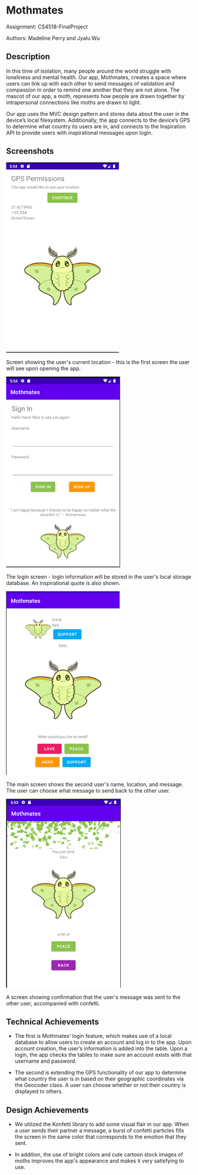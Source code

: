 # Mothmates
Assignment: CS4518-FinalProject

Authors: Madeline Perry and Jyalu Wu


## Description
In this time of isolation, many people around the world struggle with loneliness and mental health. Our app, Mothmates, creates a space where users can link up with each other to send messages of validation and compassion in order to remind one another that they are not alone. The mascot of our app, a moth, represents how people are drawn together by intrapersonal connections like moths are drawn to light.

Our app uses the MVC design pattern and stores data about the user in the device’s local filesystem. Additionally, the app connects to the device’s GPS to determine what country its users are in, and connects to the Inspiration API to provide users with inspirational messages upon login. 

## Screenshots
![a screenshot of the screen showing the user's current location](screenshots/gps.png)

Screen showing the user's current location - this is the first screen the user will see upon opening the app.

![a screenshot of the screen with a login form](screenshots/login.png)

The login screen - login information will be stored in the user's local storage database. An inspirational quote is also shown.

![a screenshot of the main screen](screenshots/main.png)

The main screen shows the second user's name, location, and message. The user can choose what message to send back to the other user.

![a screenshot of the sent confirmation screen](screenshots/sent.png)

A screen showing confirmation that the user's message was sent to the other user, accompanied with confetti.

## Technical Achievements
- The first is Mothmates’ login feature, which makes use of a local database to allow users to create an account and log in to the app. Upon account creation, the user’s information is added into the table. Upon a login, the app checks the tables to make sure an account exists with that username and password.

- The second is extending the GPS functionality of our app to determine what country the user is in based on their geographic coordinates via the Geocoder class. A user can choose whether or not their country is displayed to others.

## Design Achievements
- We utilized the Konfetti library to add some visual flair in our app. When a user sends their partner a message, a burst of confetti particles fills the screen in the same color that corresponds to the emotion that they sent. 

- In addition, the use of bright colors and cute cartoon stock images of moths improves the app's appearance and makes it very satisfying to use.
